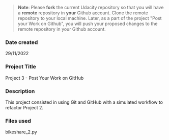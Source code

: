 >**Note**: Please **fork** the current Udacity repository so that you will have a **remote** repository in **your** Github account. Clone the remote repository to your local machine. Later, as a part of the project "Post your Work on Github", you will push your proposed changes to the remote repository in your Github account. 

### Date created
29/11/2022

### Project Title
Project 3 - Post Your Work on GitHub

### Description
This project consisted in using Git and GitHub with a simulated workflow to refactor Project 2.


### Files used
bikeshare_2.py


